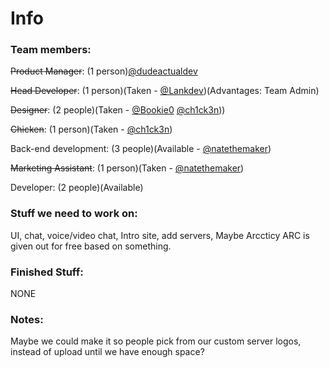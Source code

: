 # Info
### Team members:
~~Product Manager~~: (1 person)[@dudeactualdev](https://replit.com/@dudeactualdev/)

~~Head Developer~~: (1 person)(Taken - [@Lankdev](https://replit.com/@Lankdev/))(Advantages: Team Admin)

~~Designer~~: (2 people)(Taken - [@Bookie0](https://replit.com/@Bookie0/) [@ch1ck3n](https://replit.com/@ch1ck3n/))) 

~~Chicken~~: (1 person)(Taken - [@ch1ck3n](https://replit.com/@ch1ck3n/))

Back-end development: (3 people)(Available - [@natethemaker](https://replit.com/@natethemaker))

~~Marketing Assistant~~: (1 person)(Taken - [@natethemaker](https://replit.com/@natethemaker))

Developer: (2 people)(Available)

### Stuff we need to work on:
UI, chat, voice/video chat, Intro site, add servers, Maybe Arccticy ARC is given out for free based on something.

### Finished Stuff:
NONE

### Notes:
Maybe we could make it so people pick from our custom server logos, instead of upload until we have enough space?
